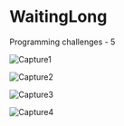 # WaitingLong
Programming challenges - 5

![Capture1](https://user-images.githubusercontent.com/105850016/203060918-808d48bb-aba5-4cf0-903a-eab6df58855d.PNG)

![Capture2](https://user-images.githubusercontent.com/105850016/203060921-0c9de5e3-4e90-4409-a32f-234ac5c91098.PNG)

![Capture3](https://user-images.githubusercontent.com/105850016/203060925-5837c26b-65af-4f48-969b-e28e25f76de9.PNG)

![Capture4](https://user-images.githubusercontent.com/105850016/203060928-322874d6-e447-4753-b164-a16420cf62b8.PNG)
